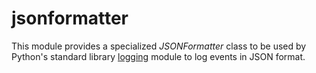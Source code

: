 jsonformatter
===

This module provides a specialized *JSONFormatter* class to be used by Python's standard library [logging](https://docs.python.org/3/library/logging.html) module to log events in JSON format.
